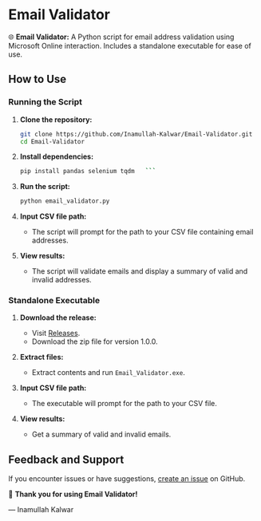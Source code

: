 # Email Validator

🌐 **Email Validator:** A Python script for email address validation using Microsoft Online interaction. Includes a standalone executable for ease of use.

## How to Use

### Running the Script

1. **Clone the repository:**
   ```bash
   git clone https://github.com/Inamullah-Kalwar/Email-Validator.git
   cd Email-Validator
   ```

2. **Install dependencies:**
   ```bash
   pip install pandas selenium tqdm   ```

3. **Run the script:**
   ```bash
   python email_validator.py
   ```

4. **Input CSV file path:**
   - The script will prompt for the path to your CSV file containing email addresses.

5. **View results:**
   - The script will validate emails and display a summary of valid and invalid addresses.

### Standalone Executable

1. **Download the release:**
   - Visit [Releases](https://github.com/Inamullah-Kalwar/Email-Validator/releases).
   - Download the zip file for version 1.0.0.

2. **Extract files:**
   - Extract contents and run `Email_Validator.exe`.

3. **Input CSV file path:**
   - The executable will prompt for the path to your CSV file.

4. **View results:**
   - Get a summary of valid and invalid emails.

## Feedback and Support

If you encounter issues or have suggestions, [create an issue](https://github.com/Inamullah-Kalwar/Email-Validator/issues) on GitHub.

🙌 **Thank you for using Email Validator!**

— Inamullah Kalwar
